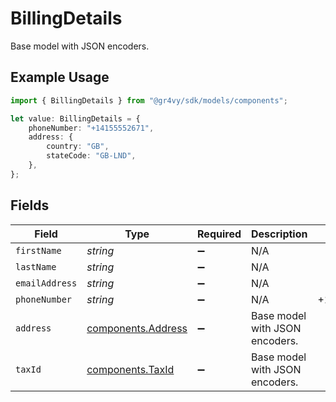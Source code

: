# BillingDetails

Base model with JSON encoders.

## Example Usage

```typescript
import { BillingDetails } from "@gr4vy/sdk/models/components";

let value: BillingDetails = {
    phoneNumber: "+14155552671",
    address: {
        country: "GB",
        stateCode: "GB-LND",
    },
};
```

## Fields

| Field                                                    | Type                                                     | Required                                                 | Description                                              | Example                                                  |
| -------------------------------------------------------- | -------------------------------------------------------- | -------------------------------------------------------- | -------------------------------------------------------- | -------------------------------------------------------- |
| `firstName`                                              | *string*                                                 | :heavy_minus_sign:                                       | N/A                                                      |                                                          |
| `lastName`                                               | *string*                                                 | :heavy_minus_sign:                                       | N/A                                                      |                                                          |
| `emailAddress`                                           | *string*                                                 | :heavy_minus_sign:                                       | N/A                                                      |                                                          |
| `phoneNumber`                                            | *string*                                                 | :heavy_minus_sign:                                       | N/A                                                      | +14155552671                                             |
| `address`                                                | [components.Address](../../models/components/address.md) | :heavy_minus_sign:                                       | Base model with JSON encoders.                           |                                                          |
| `taxId`                                                  | [components.TaxId](../../models/components/taxid.md)     | :heavy_minus_sign:                                       | Base model with JSON encoders.                           |                                                          |